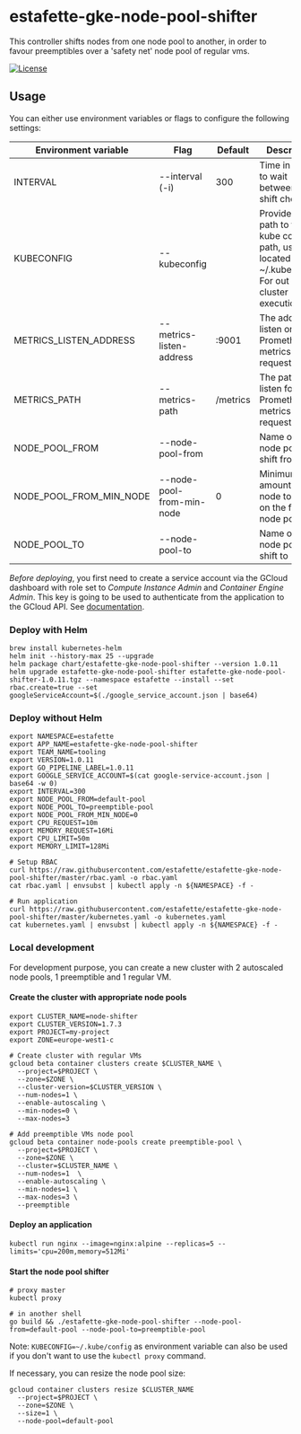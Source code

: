 # estafette-gke-node-pool-shifter

This controller shifts nodes from one node pool to another, in order to favour preemptibles over a 'safety net' node
pool of regular vms.

[![License](https://img.shields.io/github/license/estafette/estafette-gke-node-pool-shifter.svg)](https://github.com/estafette/estafette-gke-node-pool-shifter/blob/master/LICENSE)


## Usage

You can either use environment variables or flags to configure the following settings:

| Environment variable    | Flag                      | Default  | Description
| ----------------------- | ------------------------- | -------- | ----------------------------------------------------
| INTERVAL                | --interval (-i)           | 300      | Time in second to wait between each shift check
| KUBECONFIG              | --kubeconfig              |          | Provide the path to the kube config path, usually located in ~/.kube/config. For out of cluster execution
| METRICS_LISTEN_ADDRESS  | --metrics-listen-address  | :9001    | The address to listen on for Prometheus metrics requests
| METRICS_PATH            | --metrics-path            | /metrics | The path to listen for Prometheus metrics requests
| NODE_POOL_FROM          | --node-pool-from          |          | Name of the node pool to shift from
| NODE_POOL_FROM_MIN_NODE | --node-pool-from-min-node | 0        | Minimum amount of node to keep on the from node pool
| NODE_POOL_TO            | --node-pool-to            |          | Name of the node pool to shift to

*Before deploying*, you first need to create a service account via the GCloud dashboard with role set to _Compute
Instance Admin_ and _Container Engine Admin_. This key is going to be used to authenticate from the application to
the GCloud API. See [documentation](https://developers.google.com/identity/protocols/application-default-credentials).


### Deploy with Helm

```
brew install kubernetes-helm
helm init --history-max 25 --upgrade
helm package chart/estafette-gke-node-pool-shifter --version 1.0.11
helm upgrade estafette-gke-node-pool-shifter estafette-gke-node-pool-shifter-1.0.11.tgz --namespace estafette --install --set rbac.create=true --set googleServiceAccount=$(./google_service_account.json | base64)
```

### Deploy without Helm

```
export NAMESPACE=estafette
export APP_NAME=estafette-gke-node-pool-shifter
export TEAM_NAME=tooling
export VERSION=1.0.11
export GO_PIPELINE_LABEL=1.0.11
export GOOGLE_SERVICE_ACCOUNT=$(cat google-service-account.json | base64 -w 0)
export INTERVAL=300
export NODE_POOL_FROM=default-pool
export NODE_POOL_TO=preemptible-pool
export NODE_POOL_FROM_MIN_NODE=0
export CPU_REQUEST=10m
export MEMORY_REQUEST=16Mi
export CPU_LIMIT=50m
export MEMORY_LIMIT=128Mi

# Setup RBAC
curl https://raw.githubusercontent.com/estafette/estafette-gke-node-pool-shifter/master/rbac.yaml -o rbac.yaml
cat rbac.yaml | envsubst | kubectl apply -n ${NAMESPACE} -f -

# Run application
curl https://raw.githubusercontent.com/estafette/estafette-gke-node-pool-shifter/master/kubernetes.yaml -o kubernetes.yaml
cat kubernetes.yaml | envsubst | kubectl apply -n ${NAMESPACE} -f -
```


### Local development

For development purpose, you can create a new cluster with 2 autoscaled node pools, 1 preemptible and 1 regular VM.

#### Create the cluster with appropriate node pools

```
export CLUSTER_NAME=node-shifter
export CLUSTER_VERSION=1.7.3
export PROJECT=my-project
export ZONE=europe-west1-c

# Create cluster with regular VMs
gcloud beta container clusters create $CLUSTER_NAME \
  --project=$PROJECT \
  --zone=$ZONE \
  --cluster-version=$CLUSTER_VERSION \
  --num-nodes=1 \
  --enable-autoscaling \
  --min-nodes=0 \
  --max-nodes=3

# Add preemptible VMs node pool
gcloud beta container node-pools create preemptible-pool \
  --project=$PROJECT \
  --zone=$ZONE \
  --cluster=$CLUSTER_NAME \
  --num-nodes=1  \
  --enable-autoscaling \
  --min-nodes=1 \
  --max-nodes=3 \
  --preemptible
```

#### Deploy an application

```
kubectl run nginx --image=nginx:alpine --replicas=5 --limits='cpu=200m,memory=512Mi'
```

#### Start the node pool shifter

```
# proxy master
kubectl proxy

# in another shell
go build && ./estafette-gke-node-pool-shifter --node-pool-from=default-pool --node-pool-to=preemptible-pool
```

Note: `KUBECONFIG=~/.kube/config` as environment variable can also be used if you don't want to use the `kubectl proxy`
command.

If necessary, you can resize the node pool size:
```
gcloud container clusters resize $CLUSTER_NAME
  --project=$PROJECT \
  --zone=$ZONE \
  --size=1 \
  --node-pool=default-pool
```

